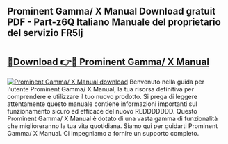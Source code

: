 ## Prominent Gamma/ X Manual Download gratuit PDF - Part-z6Q Italiano Manuale del proprietario del servizio FR5Ij

# <h2><a href="http://dfg9ixb.blite.top/?on=Prominent+Gamma%2f+X+Manual">🔗Download 👉🔴 Prominent Gamma/ X Manual</a></h2>

[![Prominent Gamma/ X Manual download](https://i.imgur.com/lujVjoI.png)](http://dfg9ixb.blite.top/?on=Prominent+Gamma%2f+X+Manual)
Benvenuto nella guida per l'utente Prominent Gamma/ X Manual, la tua risorsa definitiva per comprendere e utilizzare il tuo nuovo prodotto. Si prega di leggere attentamente questo manuale contiene informazioni importanti sul funzionamento sicuro ed efficace del nuovo REDDDDDDD. Questo Prominent Gamma/ X Manual è dotato di una vasta gamma di funzionalità che miglioreranno la tua vita quotidiana. Siamo qui per guidarti Prominent Gamma/ X Manual. Ci impegniamo a fornire un supporto completo.
